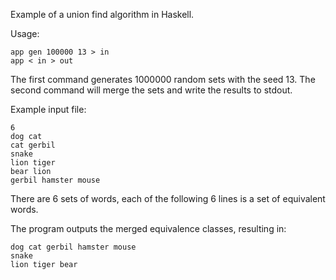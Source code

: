 Example of a union find algorithm in Haskell.

Usage:

    app gen 100000 13 > in
    app < in > out

The first command generates 1000000 random sets with the seed 13.
The second command will merge the sets and write the results to stdout.

Example input file:

    6
    dog cat 
    cat gerbil
    snake
    lion tiger
    bear lion
    gerbil hamster mouse

There are 6 sets of words, each of the following 6 lines is a set of equivalent words.

The program outputs the merged equivalence classes, resulting in:

    dog cat gerbil hamster mouse
    snake
    lion tiger bear

